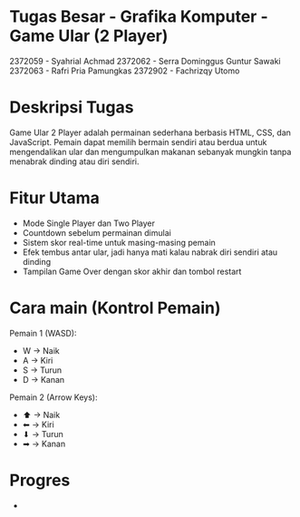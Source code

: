 # Tugas Besar - Grafika Komputer - Game Ular (2 Player)
2372059 - Syahrial Achmad
2372062 - Serra Dominggus Guntur Sawaki
2372063 - Rafri Pria Pamungkas
2372902 - Fachrizqy Utomo


# Deskripsi Tugas 
Game Ular 2 Player adalah permainan sederhana berbasis HTML, CSS, dan JavaScript. Pemain dapat memilih bermain sendiri atau 
berdua untuk mengendalikan ular dan mengumpulkan makanan sebanyak mungkin tanpa menabrak dinding atau diri sendiri.

# Fitur Utama
 - Mode Single Player dan Two Player
 - Countdown sebelum permainan dimulai
 - Sistem skor real-time untuk masing-masing pemain
 - Efek tembus antar ular, jadi hanya mati kalau nabrak diri sendiri atau dinding
 - Tampilan Game Over dengan skor akhir dan tombol restart

# Cara main (Kontrol Pemain)
Pemain 1 (WASD):
 - W → Naik
 - A → Kiri
 - S → Turun
 - D → Kanan

Pemain 2 (Arrow Keys):
 - ⬆ → Naik
 - ⬅ → Kiri
 - ⬇ → Turun
 - ➡ → Kanan

# Progres
 - 
